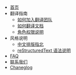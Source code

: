 * [首页](docs/home)
* 翻译指南
    * [如何加入翻译团队](docs/join-our-team)
    * [如何翻译文档](docs/use-transifex-translate.md)
    * [角色权限说明](docs/role)
* 风格说明
    * [中文排版指北](docs/copywriting)
    * [reStructuredText 语法说明](docs/rst)
* [FAQ](docs/faq)
* [联系我们](docs/contact)
* [Chaneglog](docs/changelog)
